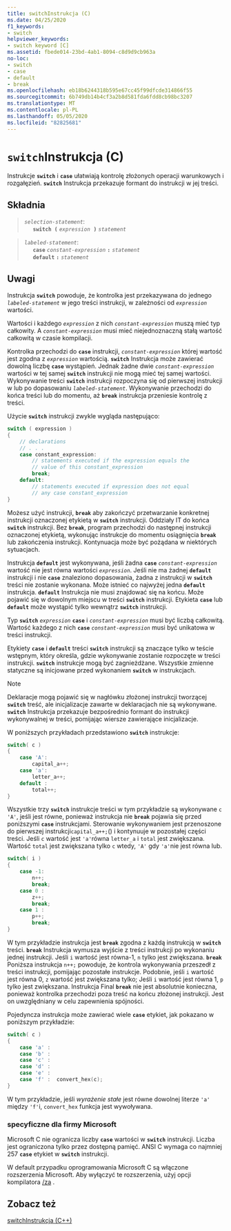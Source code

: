 ```yaml
---
title: switchInstrukcja (C)
ms.date: 04/25/2020
f1_keywords:
- switch
helpviewer_keywords:
- switch keyword [C]
ms.assetid: fbede014-23bd-4ab1-8094-c8d9d9cb963a
no-loc:
- switch
- case
- default
- break
ms.openlocfilehash: eb18b6244318b595e67cc45f99dfcde314866f55
ms.sourcegitcommit: 6b749db14b4cf3a2b8d581fda6fdd8cb98bc3207
ms.translationtype: MT
ms.contentlocale: pl-PL
ms.lasthandoff: 05/05/2020
ms.locfileid: "82825681"
---
```

# <a name="switch-statement-c"></a>`switch`Instrukcja (C)

Instrukcje __`switch`__ i __`case`__ ułatwiają kontrolę złożonych operacji warunkowych i rozgałęzień. __`switch`__ Instrukcja przekazuje formant do instrukcji w jej treści.

## <a name="syntax"></a>Składnia

> *`selection-statement`*:\
> &nbsp;&nbsp;&nbsp;&nbsp; __`switch (`__&nbsp;*`expression`* &nbsp;__`)`__&nbsp;*`statement`*

> *`labeled-statement`*:\
> &nbsp;&nbsp;&nbsp;&nbsp; __`case`__&nbsp;*`constant-expression`*&nbsp;__`:`__&nbsp;*`statement`*\
> &nbsp;&nbsp;&nbsp;&nbsp; __`default`__&nbsp;__`:`__&nbsp;*`statement`*

## <a name="remarks"></a>Uwagi

Instrukcja __`switch`__ powoduje, że kontrolka jest przekazywana do jednego *`labeled-statement`* w jego treści instrukcji, w zależności od *`expression`* wartości.

Wartości i każdego *`expression`* z nich *`constant-expression`* muszą mieć typ całkowity. A *`constant-expression`* musi mieć niejednoznaczną stałą wartość całkowitą w czasie kompilacji.

Kontrolka przechodzi do **`case`** instrukcji, *`constant-expression`* której wartość jest zgodna z *`expression`* wartością. __`switch`__ Instrukcja może zawierać dowolną liczbę __`case`__ wystąpień. Jednak żadne dwie *`constant-expression`* wartości w tej samej __`switch`__ instrukcji nie mogą mieć tej samej wartości. Wykonywanie treści __`switch`__ instrukcji rozpoczyna się od pierwszej instrukcji w lub po dopasowaniu *`labeled-statement`*. Wykonywanie przechodzi do końca treści lub do momentu, aż __`break`__ instrukcja przeniesie kontrolę z treści.

Użycie __`switch`__ instrukcji zwykle wygląda następująco:

```C
switch ( expression )
{
    // declarations
    // . . .
    case constant_expression:
        // statements executed if the expression equals the
        // value of this constant_expression
        break;
    default:
        // statements executed if expression does not equal
        // any case constant_expression
}
```

Możesz użyć instrukcji, __`break`__ aby zakończyć przetwarzanie konkretnej instrukcji oznaczonej etykietą w __`switch`__ instrukcji. Oddziały IT do końca __`switch`__ instrukcji. Bez __`break`__, program przechodzi do następnej instrukcji oznaczonej etykietą, wykonując instrukcje do momentu osiągnięcia __`break`__ lub zakończenia instrukcji. Kontynuacja może być pożądana w niektórych sytuacjach.

Instrukcja __`default`__ jest wykonywana, jeśli żadna __`case`__ *`constant-expression`* wartość nie jest równa wartości *`expression`*. Jeśli nie ma żadnej __`default`__ instrukcji i nie __`case`__ znaleziono dopasowania, żadna z instrukcji w __`switch`__ treści nie zostanie wykonana. Może istnieć co najwyżej jedna __`default`__ instrukcja. __`default`__ Instrukcja nie musi znajdować się na końcu. Może pojawić się w dowolnym miejscu w treści __`switch`__ instrukcji. Etykieta __`case`__ lub __`default`__ może wystąpić tylko wewnątrz __`switch`__ instrukcji.

Typ __`switch`__ *`expression`* __`case`__ i *`constant-expression`* musi być liczbą całkowitą. Wartość każdego z nich __`case`__ *`constant-expression`* musi być unikatowa w treści instrukcji.

Etykiety __`case`__ i __`default`__ treści __`switch`__ instrukcji są znaczące tylko w teście wstępnym, który określa, gdzie wykonywanie zostanie rozpoczęte w treści instrukcji. __`switch`__ instrukcje mogą być zagnieżdżane. Wszystkie zmienne statyczne są inicjowane przed wykonaniem __`switch`__ w instrukcjach.

> [!NOTE]
> Deklaracje mogą pojawić się w nagłówku złożonej instrukcji tworzącej __`switch`__ treść, ale inicjalizacje zawarte w deklaracjach nie są wykonywane. __`switch`__ Instrukcja przekazuje bezpośrednio formant do instrukcji wykonywalnej w treści, pomijając wiersze zawierające inicjalizacje.

W poniższych przykładach przedstawiono __`switch`__ instrukcje:

```C
switch( c )
{
    case 'A':
        capital_a++;
    case 'a':
        letter_a++;
    default :
        total++;
}
```

Wszystkie trzy __`switch`__ instrukcje treści w tym przykładzie są wykonywane `c` `'A'`, jeśli jest równe, ponieważ instrukcja nie __`break`__ pojawia się przed poniższymi __`case`__ instrukcjami. Sterowanie wykonywaniem jest przenoszone do pierwszej instrukcji`capital_a++;`() i kontynuuje w pozostałej części treści. Jeśli `c` wartość jest `'a'`równa `letter_a` i `total` jest zwiększana. Wartość `total` jest zwiększana tylko `c` wtedy, `'A'` gdy `'a'`nie jest równa lub.

```C
switch( i )
{
    case -1:
        n++;
        break;
    case 0 :
        z++;
        break;
    case 1 :
        p++;
        break;
}
```

W tym przykładzie instrukcja jest __`break`__ zgodna z każdą instrukcją w __`switch`__ treści. __`break`__ Instrukcja wymusza wyjście z treści instrukcji po wykonaniu jednej instrukcji. Jeśli `i` wartość jest równa-1, `n` tylko jest zwiększana. __`break`__ Poniższa instrukcja `n++;` powoduje, że kontrola wykonywania przeszedł z treści instrukcji, pomijając pozostałe instrukcje. Podobnie, jeśli `i` wartość jest równa 0, `z` wartość jest zwiększana tylko; Jeśli `i` wartość jest równa 1, `p` tylko jest zwiększana. Instrukcja Final __`break`__ nie jest absolutnie konieczna, ponieważ kontrolka przechodzi poza treść na końcu złożonej instrukcji. Jest on uwzględniany w celu zapewnienia spójności.

Pojedyncza instrukcja może zawierać wiele __`case`__ etykiet, jak pokazano w poniższym przykładzie:

```C
switch( c )
{
    case 'a' :
    case 'b' :
    case 'c' :
    case 'd' :
    case 'e' :
    case 'f' :  convert_hex(c);
}
```

W tym przykładzie, jeśli *wyrażenie stałe* jest równe dowolnej literze `'a'` między `'f'`i, `convert_hex` funkcja jest wywoływana.

### <a name="microsoft-specific"></a>specyficzne dla firmy Microsoft

Microsoft C nie ogranicza liczby __`case`__ wartości w __`switch`__ instrukcji. Liczba jest ograniczona tylko przez dostępną pamięć. ANSI C wymaga co najmniej 257 __`case`__ etykiet w __`switch`__ instrukcji.

W default przypadku oprogramowania Microsoft C są włączone rozszerzenia Microsoft. Aby wyłączyć te rozszerzenia, użyj opcji kompilatora [/za](../build/reference/za-ze-disable-language-extensions.md) .

## <a name="see-also"></a>Zobacz też

[switchInstrukcja (C++)](../cpp/switch-statement-cpp.md)

